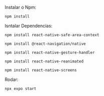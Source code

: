 Instalar o Npm:

    npm install 


Isntalar Dependencias:

    npm install react-native-safe-area-context

    npm install @react-navigation/native

    npm install react-native-gesture-handler

    npm install react-native-reanimated

    npm install react-native-screens

Rodar:

    npx expo start
